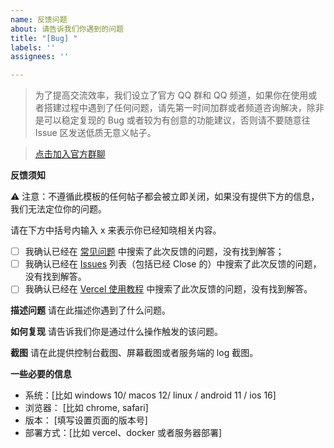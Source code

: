 ```yaml
---
name: 反馈问题
about: 请告诉我们你遇到的问题
title: "[Bug] "
labels: ''
assignees: ''

---
```


> 为了提高交流效率，我们设立了官方 QQ 群和 QQ 频道，如果你在使用或者搭建过程中遇到了任何问题，请先第一时间加群或者频道咨询解决，除非是可以稳定复现的 Bug 或者较为有创意的功能建议，否则请不要随意往 Issue 区发送低质无意义帖子。

> [点击加入官方群聊](https://kdocs.cn/l/clqy73OQZ4C5/discussions/1724)

**反馈须知**

⚠️ 注意：不遵循此模板的任何帖子都会被立即关闭，如果没有提供下方的信息，我们无法定位你的问题。

请在下方中括号内输入 x 来表示你已经知晓相关内容。
- [ ] 我确认已经在 [常见问题](https://kdocs.cn/l/clqy73OQZ4C5/blob/main/docs/faq-cn.md) 中搜索了此次反馈的问题，没有找到解答；
- [ ] 我确认已经在 [Issues](https://kdocs.cn/l/clqy73OQZ4C5/issues) 列表（包括已经 Close 的）中搜索了此次反馈的问题，没有找到解答。
- [ ] 我确认已经在 [Vercel 使用教程](https://kdocs.cn/l/clqy73OQZ4C5/blob/main/docs/vercel-cn.md) 中搜索了此次反馈的问题，没有找到解答。

**描述问题**
请在此描述你遇到了什么问题。

**如何复现**
请告诉我们你是通过什么操作触发的该问题。

**截图**
请在此提供控制台截图、屏幕截图或者服务端的 log 截图。

**一些必要的信息**
 - 系统：[比如 windows 10/ macos 12/ linux / android 11 / ios 16]
 - 浏览器： [比如 chrome, safari]
 - 版本： [填写设置页面的版本号]
 - 部署方式：[比如 vercel、docker 或者服务器部署]
